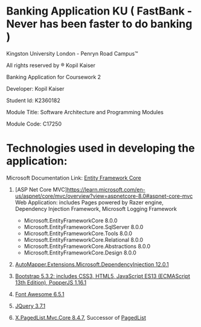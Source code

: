 # Banking Application KU ( FastBank - Never has been faster to do banking )

Kingston University London - Penryn Road Campus™ 

All rights reserved by ® Kopil Kaiser

Banking Application for Coursework 2 

Developer: Kopil Kaiser

Student Id: K2360182

Module Title: Software Architecture and Programming Modules 

Module Code: C17250

# Technologies used in developing the application:

Microsoft Documentation Link: [Entity Framework Core](https://learn.microsoft.com/en-us/ef/core/)
1. [ASP Net Core MVC]https://learn.microsoft.com/en-us/aspnet/core/mvc/overview?view=aspnetcore-8.0#aspnet-core-mvc
 Web Application: includes Pages powered by Razer engine, Dependency Injection Framework, Microsoft Logging Framework

	- Microsoft.EntityFrameworkCore 8.0.0
	- Microsoft.EntityFrameworkCore.SqlServer 8.0.0
 	- Microsoft.EntityFrameworkCore.Tools 8.0.0
  	- Microsoft.EntityFrameworkCore.Relational 8.0.0
   	- Microsoft.EntityFrameworkCore.Abstractions 8.0.0
   	- Microsoft.EntityFrameworkCore.Design 8.0.0
  
1. [AutoMapper.Extensions.Microsoft.DependencyInjection 12.0.1](https://github.com/AutoMapper/AutoMapper.Extensions.Microsoft.DependencyInjection)

1. [Bootstrap 5.3.2: includes CSS3, HTML5, JavaScript ES13 (ECMAScript 13th Edition), PopperJS 1.16.1](https://getbootstrap.com/docs/5.3/getting-started/introduction/)

1. [Font Awesome 6.5.1](https://fontawesome.com/download)
1. [JQuery 3.7.1](https://api.jquery.com/)

1. [X.PagedList.Mvc.Core 8.4.7](https://github.com/dncuug/X.PagedList), Successor of [PagedList](https://github.com/troygoode/PagedList)
